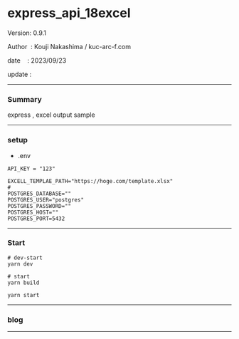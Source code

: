 ﻿# express_api_18excel

 Version: 0.9.1

 Author  : Kouji Nakashima / kuc-arc-f.com

 date    : 2023/09/23

 update :

***
### Summary

express , excel output  sample

***
### setup

* .env

```
API_KEY = "123"

EXCELL_TEMPLAE_PATH="https://hoge.com/template.xlsx"
#
POSTGRES_DATABASE=""
POSTGRES_USER="postgres"
POSTGRES_PASSWORD=""
POSTGRES_HOST=""
POSTGRES_PORT=5432
```
***
### Start

```
# dev-start
yarn dev

# start
yarn build

yarn start

```
***
### blog

***

